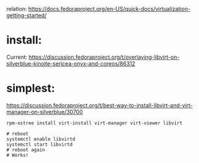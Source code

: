 relation: https://docs.fedoraproject.org/en-US/quick-docs/virtualization-getting-started/

# install:
Current: https://discussion.fedoraproject.org/t/overlaying-libvirt-on-silverblue-kinoite-sericea-onyx-and-coreos/86312

# simplest:
https://discussion.fedoraproject.org/t/best-way-to-install-libvirt-and-virt-manager-on-silverblue/30700

```
rpm-ostree install virt-install virt-manager virt-viewer libvirt

# reboot
systemctl enable libvirtd
systemctl start libvirtd
# reboot again
# Works!
```
